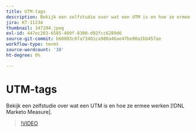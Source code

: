 ```yaml
---
title: UTM-tags
description: Bekijk een zelfstudie over wat een UTM is en hoe ze ermee werken [!DNL Marketo Measure].
jira: KT-11234
thumbnail: 347204.jpeg
exl-id: 447ec263-6585-409f-8300-d92fcc6289d6
source-git-commit: b60003c6fa73401ca980a46ae47be00a1bb457ae
workflow-type: tm+mt
source-wordcount: '30'
ht-degree: 0%

---
```


# UTM-tags

Bekijk een zelfstudie over wat een UTM is en hoe ze ermee werken [!DNL Marketo Measure].

>[!VIDEO](https://video.tv.adobe.com/v/347204/?quality=12&learn=on)
